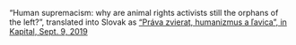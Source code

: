  “Human supremacism: why are animal rights activists still the orphans of the left?”, translated into Slovak as [“Práva zvierat, humanizmus a ľavica”, in Kapital, Sept. 9, 2019](https://kapital-noviny.sk/prava-zvierat-humanizmus-a-lavica/)
